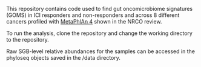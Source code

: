 This repository contains code used to find gut oncomicrobiome signatures (GOMS) in ICI responders and non-responders and across 8 different cancers profiled with [MetaPhlAn 4](https://github.com/biobakery/MetaPhlAn) shown in the NRCO review.

To run the analysis, clone the repository and change the working directory to the repository. 

Raw SGB-level relative abundances for the samples can be accessed in the phyloseq objects saved in the /data directory. 
